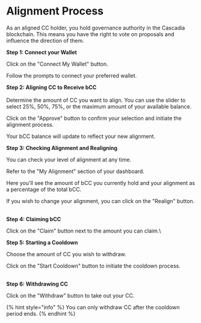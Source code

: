 # Alignment Process

As an aligned CC holder, you hold governance authority in the Cascadia blockchain. This means you have the right to vote on proposals and influence the direction of them.



**Step 1: Connect your Wallet**

Click on the "Connect My Wallet" button.

Follow the prompts to connect your preferred wallet.



**Step 2: Aligning CC to Receive bCC**\
\
Determine the amount of CC you want to align. You can use the slider to select 25%, 50%, 75%, or the maximum amount of your available balance.

Click on the "Approve" button to confirm your selection and initiate the alignment process.

Your bCC balance will update to reflect your new alignment.



**Step 3: Checking Alignment and Realigning**

You can check your level of alignment at any time.

Refer to the "My Alignment" section of your dashboard.

Here you'll see the amount of bCC you currently hold and your alignment as a percentage of the total bCC.

If you wish to change your alignment, you can click on the "Realign" button.

\
**Step 4: Claiming bCC**

Click on the "Claim" button next to the amount you can claim.\


**Step 5: Starting a Cooldown**

Choose the amount of CC you wish to withdraw.

Click on the "Start Cooldown" button to initiate the cooldown process.

\
**Step 6: Withdrawing CC**

Click on the "Withdraw" button to take out your CC.



{% hint style="info" %}
You can only withdraw CC after the cooldown period ends.
{% endhint %}


